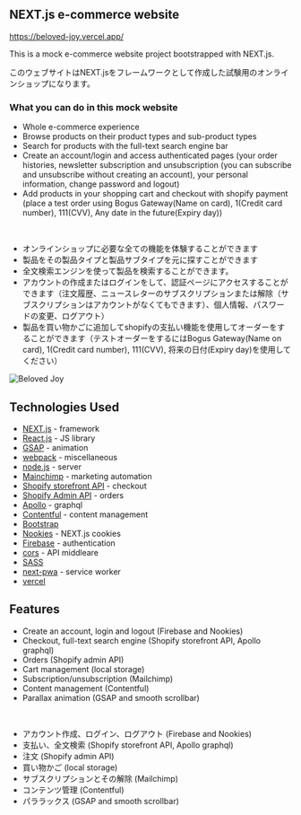 ## NEXT.js e-commerce website

https://beloved-joy.vercel.app/

This is a mock e-commerce website project bootstrapped with NEXT.js.

このウェブサイトはNEXT.jsをフレームワークとして作成した試験用のオンラインショップになります。

### What you can do in this mock website

- Whole e-commerce experience
- Browse products on their product types and sub-product types
- Search for products with the full-text search engine bar
- Create an account/login and access authenticated pages (your order histories, newsletter subscription and unsubscription (you can subscribe and unsubscribe without creating an account), your personal information, change password and logout)
- Add products in your shopping cart and checkout with shopify payment (place a test order using Bogus Gateway(Name on card), 1(Credit card number), 111(CVV), Any date in the future(Expiry day))

<br>

- オンラインショップに必要な全ての機能を体験することができます
- 製品をその製品タイプと製品サブタイプを元に探すことができます
- 全文検索エンジンを使って製品を検索することができます。
- アカウントの作成またはログインをして、認証ページにアクセスすることができます（注文履歴、ニュースレターのサブスクリプションまたは解除（サブスクリプションはアカウントがなくてもできます）、個人情報、パスワードの変更、ログアウト）
- 製品を買い物かごに追加してshopifyの支払い機能を使用してオーダーをすることができます（テストオーダーをするにはBogus Gateway(Name on card), 1(Credit card number), 111(CVV), 将来の日付(Expiry day)を使用してください）

![Beloved Joy](https://user-images.githubusercontent.com/75403319/121547499-2ffb8b80-c9da-11eb-85c9-44adb08b6e57.png)

## Technologies Used

- [NEXT.js](https://nextjs.org/docs) - framework
- [React.js](https://reactjs.org/) - JS library
- [GSAP](https://greensock.com/gsap/) - animation
- [webpack](https://webpack.js.org/) - miscellaneous
- [node.js](https://nodejs.org/en/) - server
- [Mainchimp](https://mailchimp.com/?ds_rl=1276838&gclid=Cj0KCQjw8IaGBhCHARIsAGIRRYpwaLtFyklaHrUVEj47UJCccsh0ZRAwo3V1weZsRyHnhPq_sWt6yqIaAlmWEALw_wcB&gclsrc=aw.ds) - marketing automation
- [Shopify storefront API](https://shopify.dev/docs/storefront-api) - checkout
- [Shopify Admin API](https://shopify.dev/docs/admin-api) - orders
- [Apollo](https://www.apollographql.com/) - graphql
- [Contentful](https://www.contentful.com/?&utm_source=google&utm_medium=search-paid&utm_campaign=npd-brand&utm_content=&gclid=Cj0KCQjw8IaGBhCHARIsAGIRRYp5TRTHnUAoyofirS4nmuFy4QBj7XCCXg6hIpggE2EpR8t7Tl8dkZkaAuDAEALw_wcB&gclsrc=aw.ds) - content management
- [Bootstrap](https://getbootstrap.com/)
- [Nookies](https://www.npmjs.com/package/nookies) - NEXT.js cookies
- [Firebase](https://firebase.google.com/?gclid=Cj0KCQjw8IaGBhCHARIsAGIRRYoDHwwxmZ-AxEr7rAIaw373rnaMwiGgn2GCFSGaE7rz1VB37U96VK8aAjqlEALw_wcB&gclsrc=aw.ds) - authentication
- [cors](https://github.com/expressjs/cors) - API middleare
- [SASS](https://sass-lang.com/)
- [next-pwa](https://github.com/shadowwalker/next-pwa) - service worker
- [vercel](https://vercel.com/)

## Features

- Create an account, login and logout (Firebase and Nookies)
- Checkout, full-text search engine (Shopify storefront API, Apollo graphql)
- Orders (Shopify admin API)
- Cart management (local storage)
- Subscription/unsubscription (Mailchimp)
- Content management (Contentful)
- Parallax animation (GSAP and smooth scrollbar)

<br>

- アカウント作成、ログイン、ログアウト (Firebase and Nookies)
- 支払い、全文検索 (Shopify storefront API, Apollo graphql)
- 注文 (Shopify admin API)
- 買い物かご (local storage)
- サブスクリプションとその解除 (Mailchimp)
- コンテンツ管理 (Contentful)
- パララックス (GSAP and smooth scrollbar)


